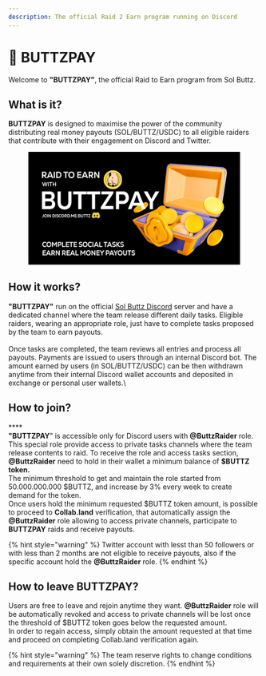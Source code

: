 ```yaml
---
description: The official Raid 2 Earn program running on Discord
---
```


# 🤑 BUTTZPAY

Welcome to **"BUTTZPAY"**, the official Raid to Earn program from Sol Buttz.

## **What is it?**

**BUTTZPAY** is designed to maximise the power of the community distributing real money payouts (SOL/BUTTZ/USDC) to all eligible raiders that contribute with their engagement on Discord and Twitter.&#x20;

<figure><img src="../.gitbook/assets/image (4).png" alt=""><figcaption></figcaption></figure>

## **How it works?**&#x20;

**"BUTTZPAY"** run on the official [Sol Buttz Discord](https://discord.me/buttz) server and have a dedicated channel where the team release different daily tasks. Eligible raiders, wearing an appropriate role, just have to complete tasks proposed by the team to earn payouts.\
\
Once tasks are completed, the team reviews all entries and process all payouts. Payments are issued to users through an internal Discord bot. The amount earned by users (in SOL/BUTTZ/USDC) can be then withdrawn anytime from their internal Discord wallet accounts and deposited in exchange or personal user wallets.\


## **How to join?**

****\
**"BUTTZPAY**" is accessible only for Discord users with **@ButtzRaider** role. This special role provide access to private tasks channels where the team release contents to raid. To receive the role and access tasks section, **@ButtzRaider** need to hold in their wallet a minimum balance of **$BUTTZ token.**\
The minimum threshold to get and maintain the role started from 50.000.000.000 $BUTTZ, and increase by 3% every week to create demand for the token.\
Once users hold the minimum requested $BUTTZ token amount, is possible to proceed to **Collab.land** verification, that automatically assign the **@ButtzRaider** role allowing to access private channels, participate to **BUTTZPAY** raids and receive payouts.

{% hint style="warning" %}
Twitter account with lesst than 50 followers or with less than 2 months are not eligible to receive payouts, also if the specific account hold the **@ButtzRaider** role.
{% endhint %}

## **How to leave BUTTZPAY?**

Users are free to leave and rejoin anytime they want. **@ButtzRaider** role will be automatically revoked and access to private channels will be lost once the threshold of $BUTTZ token goes below the requested amount. \
In order to regain access, simply obtain the amount requested at that time and proceed on completing Collab.land verification again.

{% hint style="warning" %}
The team reserve rights to change conditions and requirements at their own solely discretion.
{% endhint %}

